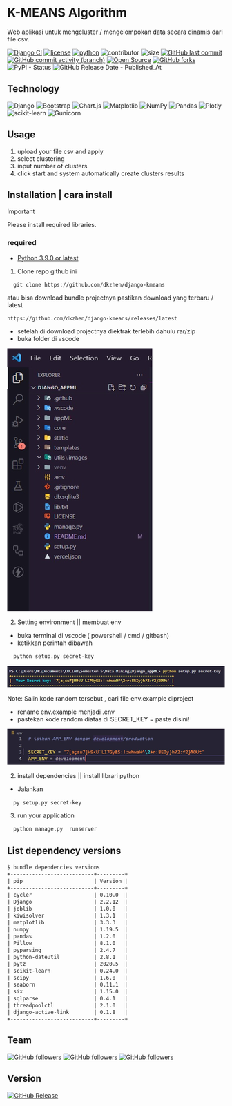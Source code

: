 # K-MEANS Algorithm

Web aplikasi untuk mengcluster / mengelompokan data secara dinamis dari file csv.

[![Django CI](https://github.com/dkzhen/django-kmeans/actions/workflows/django.yml/badge.svg)](https://github.com/dkzhen/django-kmeans/actions/workflows/django.yml) [![license](https://img.shields.io/github/license/dkzhen/django-kmeans.svg)](https://github.com/dkzhen/django-kmeans/blob/main/LICENSE) [![python](https://img.shields.io/badge/Python-3.9-3776AB.svg?style=flat&logo=python&logoColor=blue)](https://www.python.org) ![contributor](https://img.shields.io/github/contributors/dkzhen/django-kmeans?color=purple) ![size](https://img.shields.io/github/repo-size/dkzhen/django-kmeans?color=orange) [![GitHub last commit](https://img.shields.io/github/last-commit/dkzhen/django-kmeans.svg?style=flat)]() [![GitHub commit activity (branch)](https://img.shields.io/github/commit-activity/t/dkzhen/django-kmeans)]() [![Open Source](https://badges.frapsoft.com/os/v1/open-source.svg?v=103)](https://opensource.org/) [![GitHub forks](https://img.shields.io/github/forks/dkzhen/django-kmeans?color=tomato)]() ![PyPI - Status](https://img.shields.io/pypi/status/plotly) ![GitHub Release Date - Published_At](https://img.shields.io/github/release-date/dkzhen/django-kmeans)

## Technology

![Django](https://img.shields.io/badge/django-%23092E20.svg?style=for-the-badge&logo=django&logoColor=white) ![Bootstrap](https://img.shields.io/badge/bootstrap-%238511FA.svg?style=for-the-badge&logo=bootstrap&logoColor=white) ![Chart.js](https://img.shields.io/badge/chart.js-F5788D.svg?style=for-the-badge&logo=chart.js&logoColor=white) ![Matplotlib](https://img.shields.io/badge/Matplotlib-%23ffffff.svg?style=for-the-badge&logo=Matplotlib&logoColor=black) ![NumPy](https://img.shields.io/badge/numpy-%23013243.svg?style=for-the-badge&logo=numpy&logoColor=white) ![Pandas](https://img.shields.io/badge/pandas-%23150458.svg?style=for-the-badge&logo=pandas&logoColor=white) ![Plotly](https://img.shields.io/badge/Plotly-%233F4F75.svg?style=for-the-badge&logo=plotly&logoColor=white) ![scikit-learn](https://img.shields.io/badge/scikit--learn-%23F7931E.svg?style=for-the-badge&logo=scikit-learn&logoColor=white) ![Gunicorn](https://img.shields.io/badge/gunicorn-%298729.svg?style=for-the-badge&logo=gunicorn&logoColor=white)

## Usage

1. upload your file csv and apply
2. select clustering
3. input number of clusters
4. click start and system automatically create clusters results

## Installation | cara install

> [!IMPORTANT]
> Please install required libraries.

### required

- [Python 3.9.0 or latest](https://www.python.org/downloads/)

1. Clone repo github ini

```console
  git clone https://github.com/dkzhen/django-kmeans
```

atau bisa download bundle projectnya pastikan download yang terbaru / latest

```console
https://github.com/dkzhen/django-kmeans/releases/latest
```

- setelah di download projectnya diektrak terlebih dahulu rar/zip
- buka folder di vscode

![image.png](https://github.com/dkzhen/django-kmeans/blob/main/utils/images/dir.jpg)

2. Setting environment || membuat env

- buka terminal di vscode ( powershell / cmd / gitbash)
- ketikkan perintah dibawah

```python
  python setup.py secret-key
```

![image.png](https://github.com/dkzhen/django-kmeans/blob/main/utils/images/secretkey.jpg)

Note: Salin kode random tersebut , cari file env.example diproject

- rename env.example menjadi .env
- pastekan kode random diatas di SECRET_KEY = paste disini!

![image.png](https://github.com/dkzhen/django-kmeans/blob/main/utils/images/env.jpg)

2. install dependencies || install librari python

- Jalankan

```python
  py setup.py secret-key
```

3. run your application

```python
  python manage.py  runserver
```

## List dependency versions

```console
$ bundle dependencies versions
+---------------------------+---------+
| pip                       | Version |
+---------------------------+---------+
| cycler                    | 0.10.0  |
| Django                    | 2.2.12  |
| joblib                    | 1.0.0   |
| kiwisolver                | 1.3.1   |
| matplotlib                | 3.3.3   |
| numpy                     | 1.19.5  |
| pandas                    | 1.2.0   |
| Pillow                    | 8.1.0   |
| pyparsing                 | 2.4.7   |
| python-dateutil           | 2.8.1   |
| pytz                      | 2020.5  |
| scikit-learn              | 0.24.0  |
| scipy                     | 1.6.0   |
| seaborn                   | 0.11.1  |
| six                       | 1.15.0  |
| sqlparse                  | 0.4.1   |
| threadpoolctl             | 2.1.0   |
| django-active-link        | 0.1.8   |
+---------------------------+---------+
```

## Team

[![GitHub followers](https://img.shields.io/github/followers/dkzhen.svg?style=social&label=dkzhen)](https://github.com/dkzhen) [![GitHub followers](https://img.shields.io/github/followers/arthur-son.svg?style=social&label=arthur-son)](https://github.com/arthur-son) [![GitHub followers](https://img.shields.io/github/followers/michaelDerend.svg?style=social&label=michaelDerend)](https://github.com/michaelDerend)

## Version

[![GitHub Release](https://img.shields.io/github/v/release/dkzhen/django-kmeans.svg)](https://github.com/dkzhen/django-kmeans/releases/latest)
